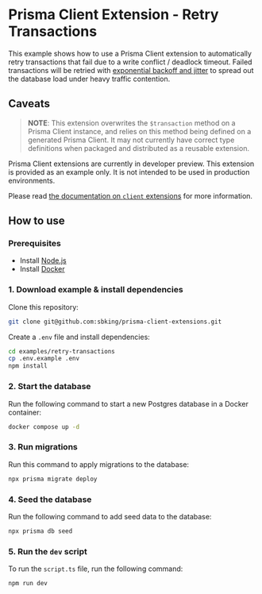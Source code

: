# Prisma Client Extension - Retry Transactions

This example shows how to use a Prisma Client extension to automatically retry transactions that fail due to a write conflict / deadlock timeout. Failed transactions will be retried with [exponential backoff and jitter](https://aws.amazon.com/blogs/architecture/exponential-backoff-and-jitter/) to spread out the database load under heavy traffic contention.

## Caveats

> **NOTE**: This extension overwrites the `$transaction` method on a Prisma Client instance, and relies on this method being defined on a generated Prisma Client. It may not currently have correct type definitions when packaged and distributed as a reusable extension.

Prisma Client extensions are currently in developer preview. This extension is provided as an example only. It is not intended to be used in production environments.

Please read [the documentation on `client` extensions](https://www.prisma.io/docs/concepts/components/prisma-client/client-extensions/client) for more information.

## How to use

### Prerequisites

- Install [Node.js](https://nodejs.org/en/download/)
- Install [Docker](https://docs.docker.com/get-docker/)

### 1. Download example & install dependencies

Clone this repository:

```sh
git clone git@github.com:sbking/prisma-client-extensions.git
```

Create a `.env` file and install dependencies:

```sh
cd examples/retry-transactions
cp .env.example .env
npm install
```

### 2. Start the database

Run the following command to start a new Postgres database in a Docker container:

```sh
docker compose up -d
```

### 3. Run migrations

Run this command to apply migrations to the database:

```sh
npx prisma migrate deploy
```

### 4. Seed the database

Run the following command to add seed data to the database:

```sh
npx prisma db seed
```

### 5. Run the `dev` script

To run the `script.ts` file, run the following command:

```sh
npm run dev
```
